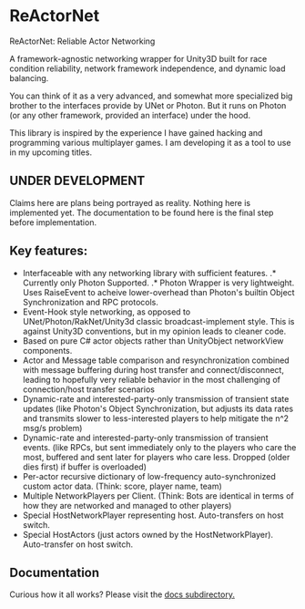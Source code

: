 # ReActorNet

ReActorNet: Reliable Actor Networking

A framework-agnostic networking wrapper for Unity3D built for race condition reliability, network framework independence, and dynamic load balancing.

You can think of it as a very advanced, and somewhat more specialized big brother to the interfaces provide by UNet or Photon. But it runs on Photon (or any other framework, provided an interface) under the hood.

This library is inspired by the experience I have gained hacking and programming various multiplayer games. I am developing it as a tool to use in my upcoming titles.

## UNDER DEVELOPMENT

Claims here are plans being portrayed as reality. Nothing here is implemented yet. The documentation to be found here is the final step before implementation.

## Key features:

* Interfaceable with any networking library with sufficient features.
.* Currently only Photon Supported.
.* Photon Wrapper is very lightweight. Uses RaiseEvent to acheive lower-overhead than Photon's builtin Object Synchronization and RPC protocols.
* Event-Hook style networking, as opposed to UNet/Photon/RakNet/Unity3d classic broadcast-implement style. This is against Unity3D conventions, but in my opinion leads to cleaner code.
* Based on pure C# actor objects rather than UnityObject networkView components.
* Actor and Message table comparison and resynchronization combined with message buffering during host transfer and connect/disconnect, leading to hopefully very reliable behavior in the most challenging of connection/host transfer scenarios
* Dynamic-rate and interested-party-only transmission of transient state updates (like Photon's Object Synchronization, but adjusts its data rates and transmits slower to less-interested players to help mitigate the n^2 msg/s problem)
* Dynamic-rate and interested-party-only transmission of transient events. (like RPCs, but sent immediately only to the players who care the most, buffered and sent later for players who care less. Dropped (older dies first) if buffer is overloaded)
* Per-actor recursive dictionary of low-frequency auto-synchronized custom actor data. (Think: score, player name, team)
* Multiple NetworkPlayers per Client. (Think: Bots are identical in terms of how they are networked and managed to other players)
* Special HostNetworkPlayer representing host. Auto-transfers on host switch.
* Special HostActors (just actors owned by the HostNetworkPlayer). Auto-transfer on host switch.


## Documentation
Curious how it all works? Please visit the [docs subdirectory.](/docs)

